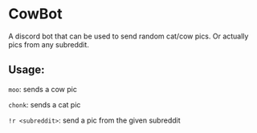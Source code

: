 # CowBot

A discord bot that can be used to send random cat/cow pics.
Or actually pics from any subreddit.

## Usage:
`moo`: sends a cow pic  

`chonk`: sends a cat pic

`!r <subreddit>`: send a pic from the given subreddit